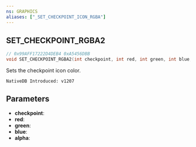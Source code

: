 ```yaml
---
ns: GRAPHICS
aliases: ["_SET_CHECKPOINT_ICON_RGBA"]
---
```

## SET_CHECKPOINT_RGBA2

```c
// 0x99AFF17222D4DEB4 0xA5456DBB
void SET_CHECKPOINT_RGBA2(int checkpoint, int red, int green, int blue, int alpha);
```

Sets the checkpoint icon color.

```
NativeDB Introduced: v1207
```

## Parameters
* **checkpoint**:
* **red**:
* **green**:
* **blue**:
* **alpha**:
